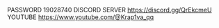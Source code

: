 PASSWORD 19028740
DISCORD SERVER https://discord.gg/QrEkcmeU
YOUTUBE https://www.youtube.com/@Krap1va_qq
